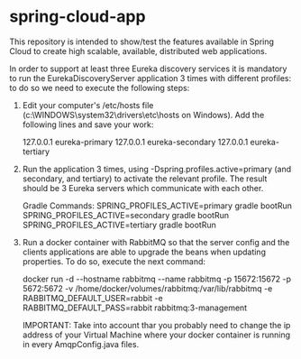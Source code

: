 # spring-cloud-app
This repository is intended to show/test the features available in Spring Cloud to create 
high scalable, available, distributed web applications.

In order to support at least three Eureka discovery services it is mandatory to run the EurekaDiscoveryServer 
application 3 times with different profiles: to do so we need to execute the following steps:
  
  1. Edit your computer's /etc/hosts file (c:\WINDOWS\system32\drivers\etc\hosts on Windows). 
     Add the following lines and save your work:
     
      127.0.0.1       eureka-primary
      127.0.0.1       eureka-secondary
      127.0.0.1       eureka-tertiary
      
  2. Run the application 3 times, using -Dspring.profiles.active=primary (and secondary, and tertiary) to activate the 
     relevant profile. The result should be 3 Eureka servers which communicate with each other.
     
     Gradle Commands: 
        SPRING_PROFILES_ACTIVE=primary gradle bootRun
        SPRING_PROFILES_ACTIVE=secondary gradle bootRun
        SPRING_PROFILES_ACTIVE=tertiary gradle bootRun
        
  3. Run a docker container with RabbitMQ so that the server config and the clients applications are able to upgrade the beans when            updating properties. To do so, execute the next command:
        
        docker run -d --hostname rabbitmq --name rabbitmq -p 15672:15672 -p 5672:5672 -v /home/docker/volumes/rabbitmq:/var/lib/rabbitmq 
        -e RABBITMQ_DEFAULT_USER=rabbit -e RABBITMQ_DEFAULT_PASS=rabbit rabbitmq:3-management
        
     IMPORTANT: Take into account thar you probably need to change the ip address of your Virtual Machine
                where your docker container is running in every AmqpConfig.java files.
     

